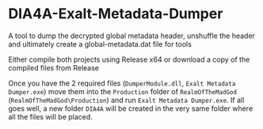 # DIA4A-Exalt-Metadata-Dumper
A tool to dump the decrypted global metadata header, unshuffle the header and ultimately create a global-metadata.dat file for tools

Either compile both projects using Release x64 or download a copy of the compiled files from Release

Once you have the 2 required files (`DumperModule.dll`, `Exalt Metadata Dumper.exe`) move them into the `Production` folder of `RealmOfTheMadGod` (`RealmOfTheMadGod\Production`) and run `Exalt Metadata Dumper.exe`.
If all goes well, a new folder `DIA4A` will be created in the very same folder where all the files will be placed.
